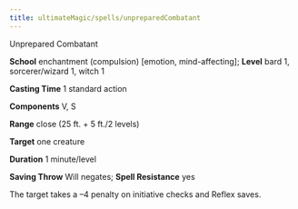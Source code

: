 ```yaml
---
title: ultimateMagic/spells/unpreparedCombatant
---
```

Unprepared Combatant

**School** enchantment (compulsion) [emotion, mind-affecting]; **Level** bard 1, sorcerer/wizard 1, witch 1

**Casting Time** 1 standard action

**Components** V, S

**Range** close (25 ft. + 5 ft./2 levels)

**Target** one creature

**Duration** 1 minute/level

**Saving Throw** Will negates; **Spell Resistance** yes

The target takes a –4 penalty on initiative checks and Reflex saves.

